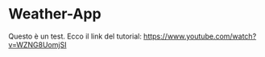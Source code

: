 # Weather-App
Questo è un test. Ecco il link del tutorial: https://www.youtube.com/watch?v=WZNG8UomjSI
